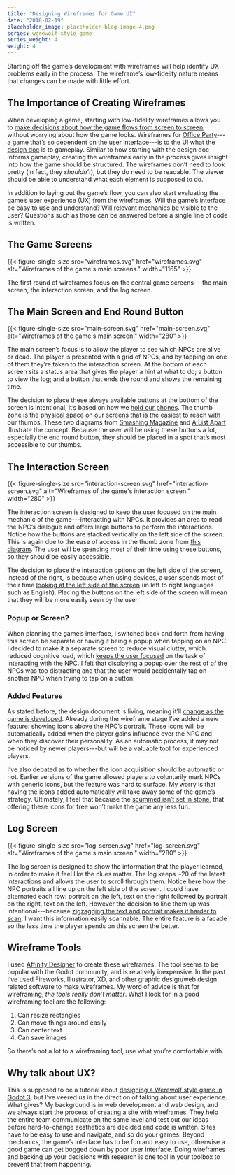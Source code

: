 ```yaml
---
title: "Designing Wireframes for Game UI"
date: "2018-02-19"
placeholder_image: placeholder-blog-image-4.png
series: werewolf-style-game
series_weight: 4
weight: 4
---
```


Starting off the game’s development with wireframes will help identify UX problems early in the process. The wireframe’s low-fidelity nature means that changes can be made with little effort.<!--more-->

## The Importance of Creating Wireframes
When developing a game, starting with low-fidelity wireframes allows you to [make decisions about how the game flows from screen to screen](https://alistapart.com/column/start-coding-with-wireframes), without worrying about how the game looks. Wireframes for [Office Party](https://github.com/oneshotrpg/office-party)---a game that’s so dependent on the user interface---is to the UI what the [design doc](/tutorial/werewolf-style-game/design-doc/) is to gameplay. Similar to how starting with the design doc informs gameplay, creating the wireframes early in the process gives insight into how the game should be structured. The wireframes don’t need to look pretty (in fact, they _shouldn’t_), but they do need to be readable. The viewer should be able to understand what each element is supposed to do.

In addition to laying out the game’s flow, you can also start evaluating the game’s user experience (UX) from the wireframes. Will the game’s interface be easy to use and understand? Will relevant mechanics be visible to the user? Questions such as those can be answered before a single line of code is written.

## The Game Screens
{{< figure-single-size src="wireframes.svg" href="wireframes.svg" alt="Wireframes of the game's main screens." width="1165" >}}

The first round of wireframes focus on the central game screens---the main screen, the interaction screen, and the log screen.

## The Main Screen and End Round Button
{{< figure-single-size src="main-screen.svg" href="main-screen.svg" alt="Wireframes of the game's main screen." width="280" >}}

The main screen’s focus is to allow the player to see which NPCs are alive or dead. The player is presented with a grid of NPCs, and by tapping on one of them they’re taken to the interaction screen. At the bottom of each screen sits a status area that gives the player a hint at what to do; a button to view the log; and a button that ends the round and shows the remaining time.

The decision to place these always available buttons at the bottom of the screen is intentional, it’s based on how we [hold our phones](https://alistapart.com/article/how-we-hold-our-gadgets). The thumb zone is the [physical space on our screens](https://www.smashingmagazine.com/2016/09/the-thumb-zone-designing-for-mobile-users/) that is the easiest to reach with our thumbs. These two diagrams from [Smashing Magazine](https://cloud.netlifyusercontent.com/assets/344dbf88-fdf9-42bb-adb4-46f01eedd629/496f7bc0-4c6c-4159-b731-ec3adcf91105/thumb-zone-mapping-opt.png) and [A List Apart](https://alistapart.com/d/432/1.4-thumb-zone-2x.jpg) illustrate the concept. Because the user will be using these buttons a lot, especially the end round button, they should be placed in a spot that’s most accessible to our thumbs.

## The Interaction Screen
{{< figure-single-size src="interaction-screen.svg" href="interaction-screen.svg" alt="Wireframes of the game's interaction screen." width="280" >}}

The interaction screen is designed to keep the user focused on the main mechanic of the game---interacting with NPCs. It provides an area to read the NPC’s dialogue and offers large buttons to perform the interactions. Notice how the buttons are stacked vertically on the left side of the screen. This is again due to the ease of access in the thumb zone from [this diagram](https://alistapart.com/d/432/1.4-thumb-zone-2x.jpg). The user will be spending most of their time using these buttons, so they should be easily accessible.

The decision to place the interaction options on the left side of the screen, instead of the right, is because when using devices, a user spends most of their time [looking at the left side of the screen](https://www.nngroup.com/articles/horizontal-attention-leans-left/) (in left to right languages such as English). Placing the buttons on the left side of the screen will mean that they will be more easily seen by the user.

### Popup or Screen?
When planning the game’s interface, I switched back and forth from having this screen be separate or having it being a popup when tapping on an NPC. I decided to make it a separate screen to reduce visual clutter, which reduced cognitive load, which [keeps the user focused](https://www.nngroup.com/articles/minimize-cognitive-load/) on the task of interacting with the NPC. I felt that displaying a popup over the rest of of the NPCs was too distracting and that the user would accidentally tap on another NPC when trying to tap on a button.

### Added Features
As stated before, the design document is living, meaning it’ll [change as the game is developed](/tutorial/werewolf-style-game/introduction/#the-first-step). Already during the wireframe stage I’ve added a new feature: showing icons above the NPC’s portrait. These icons will be automatically added when the player gains influence over the NPC and when they discover their personality. As an automatic process, it may not be noticed by newer players---but will be a valuable tool for experienced players.

I’ve also debated as to whether the icon acquisition should be automatic or not. Earlier versions of the game allowed players to voluntarily mark NPCs with generic icons, but the feature was hard to surface. My worry is that having the icons added automatically will take away some of the game’s strategy. Ultimately, I feel that because the [scummed isn’t set in stone](/tutorial/werewolf-style-game/design-doc/#that-means), that offering these icons for free won’t make the game any less fun.

## Log Screen
{{< figure-single-size src="log-screen.svg" href="log-screen.svg" alt="Wireframes of the game's main screen." width="280" >}}

The log screen is designed to show the information that the player learned, in order to make it feel like the clues matter. The log keeps ~20 of the latest interactions and allows the user to scroll through them. Notice here how the NPC portraits all line up on the left side of the screen. I could have alternated each row: portrait on the left, text on the right followed by portrait on the right, text on the left. However the decision to line them up was intentional---because [zigzagging the text and portrait makes it harder to scan](https://www.nngroup.com/articles/zigzag-page-layout/). I want this information easily scannable. The entire feature is a facade so the less time the player spends on this screen the better.

## Wireframe Tools
I used [Affinity Designer](https://affinity.serif.com/en-us/designer/) to create these wireframes. The tool seems to be popular with the Godot community, and is relatively inexpensive. In the past I’ve used Fireworks, Illustrator, XD, and other graphic design/web design related software to make wireframes. My word of advice is that for wireframing, *the tools really don’t matter*. What I look for in a good wireframing tool are the following:

1. Can resize rectangles
1. Can move things around easily
1. Can center text
1. Can save images

So there’s not a lot to a wireframing tool, use what you’re comfortable with.

## Why talk about UX?
This is supposed to be a tutorial about [designing a Werewolf style game in Godot 3](https://oneshotrpg.com/tutorial/werewolf-style-game/), but I’ve veered us in the direction of talking about user experience. What gives? My background is in web development and web design, and we always start the process of creating a site with wireframes. They help the entire team communicate on the same level and test out our ideas before hard-to-change aesthetics are decided and code is written. Sites have to be easy to use and navigate, and so do your games. Beyond mechanics, the game’s interface has to be fun and easy to use, otherwise a good game can get bogged down by poor user interface. Doing wireframes and backing up your decisions with research is one tool in your toolbox to prevent that from happening.
